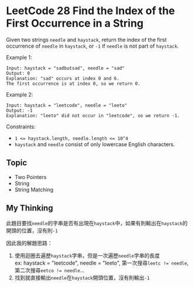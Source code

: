 # LeetCode 28 Find the Index of the First Occurrence in a String
Given two strings `needle` and `haystack`, return the index of the first occurrence of `needle` in `haystack`, or `-1` if `needle` is not part of `haystack`.

Example 1:

```
Input: haystack = "sadbutsad", needle = "sad"
Output: 0
Explanation: "sad" occurs at index 0 and 6.
The first occurrence is at index 0, so we return 0.
```

Example 2:

```
Input: haystack = "leetcode", needle = "leeto"
Output: -1
Explanation: "leeto" did not occur in "leetcode", so we return -1.
```

Constraints:

- `1 <= haystack.length, needle.length <= 10^4`
- `haystack` and `needle` consist of only lowercase English characters.

## Topic
- Two Pointers
- String
- String Matching

## My Thinking
此題目要找`needle`的字串是否有出現在`haystack`中，如果有則輸出在`haystack`的開頭的位置，沒有則`-1`

因此我的解題思路：
1. 使用迴圈去遍歷`haystack`字串，但是一次遍歷`needle`字串的長度<br>ex: haystack = "leetcode", needle = "leeto", 第一次搜尋`leetc != needle`, 第二次搜尋`eetco != needle`...
2. 找到就直接輸出`needle`在`haystack`開頭位置，沒有則輸出`-1`